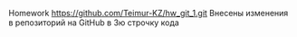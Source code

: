 Homework 
https://github.com/Teimur-KZ/hw_git_1.git
Внесены изменения в репозиторий на GitHub в 3ю строчку кода
